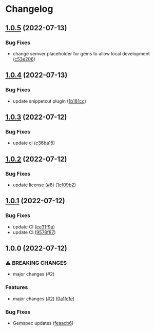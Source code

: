 # Changelog

## [1.0.5](https://github.com/flant/website-core/compare/v1.0.4...v1.0.5) (2022-07-13)


### Bug Fixes

* change semver placeholder for gems to allow local development ([c53e206](https://github.com/flant/website-core/commit/c53e20662f941ba989254d1b8b24ffadfe3adff3))

## [1.0.4](https://github.com/flant/website-core/compare/v1.0.3...v1.0.4) (2022-07-13)


### Bug Fixes

* update snippetcut plugin ([1b181cc](https://github.com/flant/website-core/commit/1b181cc1d427a0af1a3d2a0ce3a895aa9da79806))

## [1.0.3](https://github.com/flant/website-core/compare/v1.0.2...v1.0.3) (2022-07-12)


### Bug Fixes

* update ci ([c36ba15](https://github.com/flant/website-core/commit/c36ba1503a1400e575311c701a8a59dcb424d938))

## [1.0.2](https://github.com/flant/website-core/compare/v1.0.1...v1.0.2) (2022-07-12)


### Bug Fixes

* update license ([#8](https://github.com/flant/website-core/issues/8)) ([1cf09b2](https://github.com/flant/website-core/commit/1cf09b2faa1afd83b1a50b0e9f49d9de470315bb))

## [1.0.1](https://github.com/flant/website-core/compare/v1.0.0...v1.0.1) (2022-07-12)


### Bug Fixes

* update CI ([ee31f9a](https://github.com/flant/website-core/commit/ee31f9a87109f59f7742bb67c024fd3ea09c7cb1))
* update CI ([9578f87](https://github.com/flant/website-core/commit/9578f876d5b092c333f0858308e0240e2652b818))

## 1.0.0 (2022-07-12)


### ⚠ BREAKING CHANGES

* major changes (#2)

### Features

* major changes ([#2](https://github.com/flant/website-core/issues/2)) ([0a1fc1e](https://github.com/flant/website-core/commit/0a1fc1ed78ad86bd7fea041c6807a0241cdbe400))


### Bug Fixes

* Gemspec updates ([feaacb6](https://github.com/flant/website-core/commit/feaacb612bf8c344030516e081e189ded3034bde))
